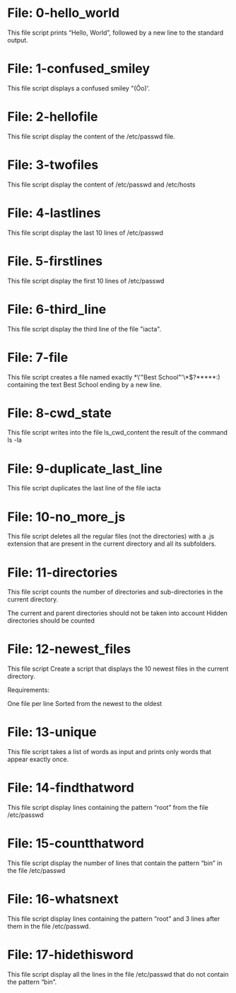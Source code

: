 # File: 0-hello_world
This file script prints “Hello, World”, followed by a new line to the standard output.
# File: 1-confused_smiley
This file script displays a confused smiley "(Ôo)'.
# File: 2-hellofile
This file script display the content of the /etc/passwd file.
# File: 3-twofiles
This file script display the content of /etc/passwd and /etc/hosts
# File: 4-lastlines
This file script display the last 10 lines of /etc/passwd
# File. 5-firstlines
This file script display the first 10 lines of /etc/passwd
# File: 6-third_line
This file script display the third line of the file "iacta".
# File: 7-file
This file script creates a file named exactly \*\\'"Best School"\'\\*$\?\*\*\*\*\*:) containing the text Best School ending by a new line.
# File: 8-cwd_state
This file script writes into the file ls_cwd_content the result of the command ls -la
# File: 9-duplicate_last_line
This file script duplicates the last line of the file iacta
# File: 10-no_more_js
This file script deletes all the regular files (not the directories) with a .js extension that are present in the current directory and all its subfolders.
# File: 11-directories
This file script counts the number of directories and sub-directories in the current directory.

The current and parent directories should not be taken into account
Hidden directories should be counted
# File: 12-newest_files
This file script Create a script that displays the 10 newest files in the current directory.

Requirements:

One file per line
Sorted from the newest to the oldest
# File: 13-unique
This file script takes a list of words as input and prints only words that appear exactly once.
# File: 14-findthatword
This file script display lines containing the pattern “root” from the file /etc/passwd
# File: 15-countthatword
This file script display the number of lines that contain the pattern “bin” in the file /etc/passwd
# File: 16-whatsnext
This file script display lines containing the pattern “root” and 3 lines after them in the file /etc/passwd.
# File: 17-hidethisword
This file script display all the lines in the file /etc/passwd that do not contain the pattern “bin”.
